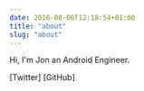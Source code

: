 ```yaml
---
date: 2016-08-06T12:18:54+01:00
title: "about"
slug: "about"
---
```


Hi, I'm Jon an Android Engineer.

[Twitter]
[GitHub]

